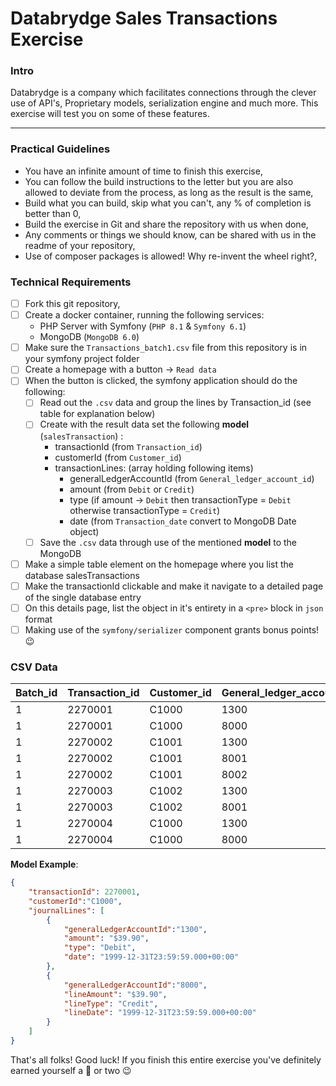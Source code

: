 # Databrydge Sales Transactions Exercise
### Intro
Databrydge is a company which facilitates connections through the clever use of API's, Proprietary models, serialization engine and much more. This exercise will test you on some of these features.

-----

### Practical Guidelines 
- You have an infinite amount of time to finish this exercise,
- You can follow the build instructions to the letter but you are also allowed to deviate from the process, as long as the result is the same,
- Build what you can build, skip what you can't, any % of completion is better than 0,
- Build the exercise in Git and share the repository with us when done,
- Any comments or things we should know, can be shared with us in the readme of your repository,
- Use of composer packages is allowed! Why re-invent the wheel right?,


### Technical Requirements
- [ ] Fork this git repository,
- [ ] Create a docker container, running the following services:
	- PHP Server with Symfony (`PHP 8.1` & `Symfony 6.1`)
	- MongoDB (`MongoDB 6.0`)
- [ ] Make sure the `Transactions_batch1.csv` file from this repository is in your symfony project folder
- [ ] Create a homepage with a button -> `Read data`
- [ ] When the button is clicked, the symfony application should do the following:
	- [ ] Read out the `.csv` data and group the lines by Transaction_id (see table for explanation below)
	- [ ] Create with the result data set the following **model** (`salesTransaction`) : 
		- transactionId (from `Transaction_id`)
		- customerId (from `Customer_id`)
		- transactionLines: (array holding following items)
			- generalLedgerAccountId (from `General_ledger_account_id`)
			- amount (from `Debit` or `Credit`)
			- type (if amount -> `Debit` then transactionType = `Debit` otherwise transactionType = `Credit`)
			- date (from `Transaction_date` convert to MongoDB Date object)
	- [ ] Save the `.csv` data through use of the mentioned **model** to the MongoDB
- [ ] Make a simple table element on the homepage where you list the database salesTransactions
- [ ] Make the transactionId clickable and make it navigate to a detailed page of the single database entry
- [ ] On this details page, list the object in it's entirety in a `<pre>` block in `json` format
- [ ] Making use of the `symfony/serializer` component grants bonus points! :wink:

### CSV Data


|Batch_id|Transaction_id|Customer_id|General_ledger_account_id|Debit|Credit|Transaction_date|
|--|--|----------|------------|-----|------|---------|
|1|2270001|C1000|1300|$39.90|0|946637999|
|1|2270001|C1000|8000|0|$39.90|946637999|
|1|2270002|C1001|1300|$47.50|0|1591669200|
|1|2270002|C1001|8001|0|$45.50|1591669200|
|1|2270002|C1001|8002|$2.00|0|1591669200|
|1|2270003|C1002|1300|0|$51.00|673308000|
|1|2270003|C1002|8001|$51.00|0|673308000|
|1|2270004|C1000|1300|$23.84|0|773486580|
|1|2270004|C1000|8000|0|$23.84|773486580|



**Model Example**:
```json
{
	"transactionId": 2270001,
	"customerId":"C1000",
	"journalLines": [
		{
			"generalLedgerAccountId":"1300",
			"amount": "$39.90",
			"type": "Debit",
			"date": "1999-12-31T23:59:59.000+00:00"
		},
		{
			"generalLedgerAccountId":"8000",
			"lineAmount": "$39.90",
			"lineType": "Credit",
			"lineDate": "1999-12-31T23:59:59.000+00:00"
		}		
	]
}
```


That's all folks!
Good luck! If you finish this entire exercise you've definitely earned yourself a :cookie: or two :wink:

